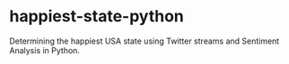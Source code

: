 happiest-state-python
=====================

Determining the happiest USA state using Twitter streams and Sentiment Analysis in Python.
